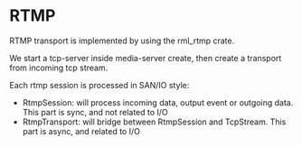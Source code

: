 # RTMP

RTMP transport is implemented by using the rml_rtmp crate.

We start a tcp-server inside media-server create, then create a transport from incoming tcp stream.

Each rtmp session is processed in SAN/IO style:

- RtmpSession: will process incoming data, output event or outgoing data. This part is sync, and not related to I/O
- RtmpTransport: will bridge between RtmpSession and TcpStream. This part is async, and related to I/O